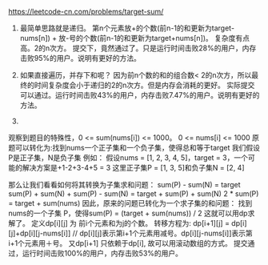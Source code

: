 https://leetcode-cn.com/problems/target-sum/

1. 最简单思路就是递归。
第n个元素放+的个数(前n-1的和更新为target-nums[n]) + 放-号的个数(前n-1的和更新为target+nums[n])。
复杂度有点高。2的n次方。
提交下，竟然通过了。只是运行时间击败28%的用户，内存击败95%的用户。说明有更好的方法。

2. 如果直接遍历，并存下和呢？
因为前n个数的和的组合数< 2的n次方，所以最终的时间复杂度会小于递归的2的n次方。但是内存会消耗的更好。
实际提交可以通过。运行时间击败43%的用户，内存击败7.47%的用户。说明有更好的方法。

3. 
观察到题目的特殊性，0 <= sum(nums[i]) <= 1000。 0 <= nums[i] <= 1000
原题可以转化为:找到nums一个正子集和一个负子集，使得总和等于target
我们假设P是正子集，N是负子集 例如： 假设nums = [1, 2, 3, 4, 5]，target = 3，一个可能的解决方案是+1-2+3-4+5 = 3 这里正子集P = [1, 3, 5]和负子集N = [2, 4]

那么让我们看看如何将其转换为子集求和问题：
                  sum(P) - sum(N) = target
sum(P) + sum(N) + sum(P) - sum(N) = target + sum(P) + sum(N)
                       2 * sum(P) = target + sum(nums)
因此，原来的问题已转化为一个求子集的和问题： 找到nums的一个子集 P，使得sum(P) = (target + sum(nums)) / 2
这就可以用dp求解了。
定义dp[i][j] 为 前i个元素和为j的个数。
转移方程为:
dp[i+1][j] = dp[i][j]+dp[i][j-nums[i]] // dp[i][j]表示第i+1个元素用减号。dp[i][j-nums[i]]表示第i+1个元素用＋号。
又dp[i+1] 只依赖于dp[i], 故可以用滚动数组的方式。
提交通过，运行时间击败100%的用户，内存击败53%的用户。